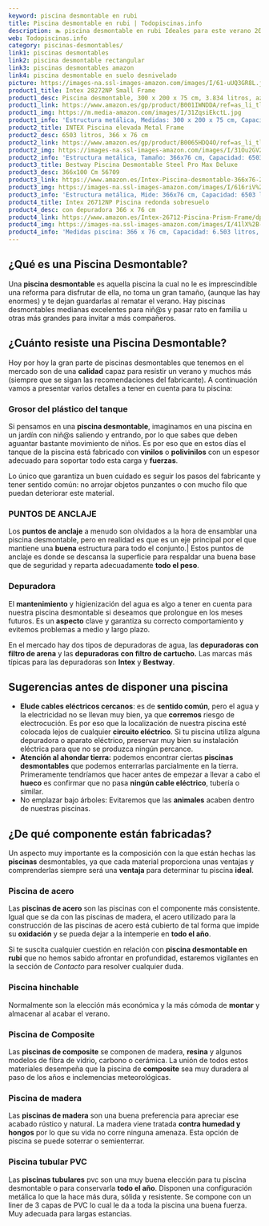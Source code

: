 ```yaml
---
keyword: piscina desmontable en rubi
title: Piscina desmontable en rubi | Todopiscinas.info
description: 🏊 piscina desmontable en rubi Ideales para este verano 2021. Aquí puedes comprar piscina desmontable en rubi y comparar con otras similares. No dejes escapar piscina desmontable en rubi a un precio realmente tentador.
web: Todopiscinas.info
category: piscinas-desmontables/
link1: piscinas desmontables
link2: piscina desmontable rectangular
link3: piscinas desmontables amazon
link4: piscina desmontable en suelo desnivelado
picture: https://images-na.ssl-images-amazon.com/images/I/61-uUQ3GR8L.jpg
product1_title: Intex 28272NP Small Frame
product1_desc: Piscina desmontable, 300 x 200 x 75 cm, 3.834 litros, azul
product1_link: https://www.amazon.es/gp/product/B001IWNDDA/ref=as_li_tl?ie=UTF8&camp=3638&creative=24630&creativeASIN=B001IWNDDA&linkCode=as2&tag=todopiscinas0e-21&linkId=25b9d647487c889cb6ef56ed63f50ca1
product1_img: https://m.media-amazon.com/images/I/31ZqsiEkctL.jpg
product1_info: 'Estructura metálica, Medidas: 300 x 200 x 75 cm, Capacidad: 3.834 litros, Para 6 personas (+ 6 años), Fácil montaje, Forma rectangular'
product2_title: INTEX Piscina elevada Metal Frame
product2_desc: 6503 litros, 366 x 76 cm
product2_link: https://www.amazon.es/gp/product/B0065HDQ4O/ref=as_li_tl?ie=UTF8&camp=3638&creative=24630&creativeASIN=B0065HDQ4O&linkCode=as2&tag=todopiscinas0e-21&linkId=ed2430e3ba564d3527ee103df33ed7b3
product2_img: https://images-na.ssl-images-amazon.com/images/I/31Ou2GV2SAL.jpg
product2_info: 'Estructura metálica, Tamaño: 366x76 cm, Capacidad: 6503 litros, Forma circular, De 4 a 7 personas (+6 años)'
product3_title: Bestway Piscina Desmontable Steel Pro Max Deluxe
product3_desc: 366x100 Cm 56709
product3_link: https://www.amazon.es/Intex-Piscina-desmontable-366x76-28210NP/dp/B0065HDQ4O?__mk_es_ES=%C3%85M%C3%85%C5%BD%C3%95%C3%91&crid=25UQGV9HG2INI&dchild=1&keywords=piscinas+desmontables&qid=1615854176&sprefix=piscinas+dem%2Caps%2C201&sr=8-5&linkCode=ll1&tag=todopiscinas0e-21&linkId=34f200977c6cbaab1f3f4d9ac0e64755&language=es_ES&ref_=as_li_ss_tl
product3_img: https://images-na.ssl-images-amazon.com/images/I/616riV%2BiY3L.jpg
product3_info: 'Estructura metálica, Mide: 366x76 cm, Capacidad: 6503 litros, De 4 a 7 personas mayores de 6 años, Forma circular, Tecnología Super-Tough'
product4_title: Intex 26712NP Piscina redonda sobresuelo
product4_desc: con depuradora 366 x 76 cm
product4_link: https://www.amazon.es/Intex-26712-Piscina-Prism-Frame/dp/B07FB823GL?__mk_es_ES=%C3%85M%C3%85%C5%BD%C3%95%C3%91&dchild=1&keywords=piscinas+desmontables+con+depuradora&qid=1615936418&sr=8-5&linkCode=ll1&tag=todopiscinas0e-21&linkId=d98699de7830cd471766fa1daa36de34&language=es_ES&ref_=as_li_ss_tl
product4_img: https://images-na.ssl-images-amazon.com/images/I/41lX%2B-YpibL.jpg
product4_info: 'Medidas piscina: 366 x 76 cm, Capacidad: 6.503 litros, Incluye depuradora de cartucha A, Lona resistente triple capa'
---
```



<brand-panel :title=product1_title :desc=product1_desc :img=product1_img :link=product1_link></brand-panel>

<stats-list :link1=link1 :link2=link2 :link3=link3 :link4=link4 :category=category></stats-list>
## ¿Qué es una Piscina Desmontable?

Una **piscina desmontable** es aquella piscina la cual no le es imprescindible una reforma para disfrutar de ella, no toma un gran tamaño, (aunque las hay enormes) y te dejan guardarlas al rematar el verano. Hay piscinas desmontables medianas excelentes para niñ@s y pasar rato en familia u otras más grandes para invitar a más compañeros.


## ¿Cuánto resiste una Piscina Desmontable?

Hoy por hoy la gran parte de piscinas desmontables que tenemos en el mercado son de una **calidad** capaz para resistir un verano y muchos más (siempre que se sigan las recomendaciones del fabricante). A continuación vamos a presentar varios detalles a tener en cuenta para tu piscina:


### Grosor del plástico del tanque

Si pensamos en una **piscina desmontable**, imaginamos en una piscina en un jardín con niñ@s saliendo y entrando, por lo que sabes que deben aguantar bastante movimiento de niños. Es por eso que en estos días el tanque de la piscina está fabricado con **vinilos** o **polivinilos** con un espesor adecuado para soportar todo esta carga y **fuerzas**.

Lo único que garantiza un	 buen cuidado es seguir los pasos del fabricante y tener sentido común: no arrojar objetos punzantes o con mucho filo que puedan deteriorar este material.


### PUNTOS DE ANCLAJE

Los **puntos de anclaje** a menudo son olvidados a la hora de ensamblar una piscina desmontable, pero en realidad es que es un eje principal por el que mantiene una **buena** estructura para todo el conjunto.| Estos puntos de anclaje es donde se descansa la superficie para respaldar una buena base que de seguridad y reparta adecuadamente **todo el peso**.


### Depuradora

El **mantenimiento** y higienización del agua es algo a tener en cuenta para nuestra piscina desmontable si deseamos que prolongue en los meses futuros. Es un **aspecto** clave y garantiza su correcto comportamiento y evitemos problemas a medio y largo plazo.

En el mercado hay dos tipos de depuradoras de agua, las **depuradoras con filtro de arena** y  las **depuradoras** **con filtro de cartucho.** Las marcas más típicas para las depuradoras son **Intex** y **Bestway**.


## Sugerencias antes de disponer una piscina



*   **Elude cables eléctricos cercanos**: es de **sentido común**, pero el agua y la electricidad no se llevan muy bien, ya que **corremos** riesgo de electrocución. Es por eso que la localización de nuestra piscina esté colocada lejos de cualquier **circuito eléctrico**. Si tu piscina utiliza alguna depuradora o aparato eléctrico, preservar muy bien su instalación eléctrica para que no se produzca ningún percance.
*   **Atención al ahondar tierra:** podemos encontrar ciertas **piscinas desmontables** que podemos enterrarlas parcialmente en la tierra. Primeramente tendríamos que hacer antes de empezar a llevar a cabo el **hueco** es confirmar que no pasa **ningún cable eléctrico**, tubería o similar.
*   No emplazar bajo árboles: Evitaremos que las **animales** acaben dentro de nuestras piscinas.

<external-banner></external-banner>



## ¿De qué componente están fabricadas?

Un aspecto muy importante es la composición con la que están hechas las **piscinas** desmontables, ya que cada material proporciona unas ventajas y comprenderlas siempre será una **ventaja** para determinar tu piscina **ideal**.


### Piscina de acero

Las **piscinas de acero** son las piscinas con el componente más consistente. Igual que se da con las piscinas de madera, el acero utilizado para la construcción de las piscinas de acero está cubierto de tal forma que impide su **oxidación** y se pueda dejar a la intemperie en **todo el año**.

Si te suscita cualquier cuestión en relación con **piscina desmontable en rubi** que no hemos sabido afrontar en profundidad, estaremos vigilantes en la sección de _Contacto_ para resolver cualquier duda.


### Piscina hinchable

Normalmente son la elección más económica y la más cómoda de **montar** y almacenar al acabar el verano.


### Piscina de Composite

Las **piscinas de composite** se componen de madera, **resina** y algunos modelos de fibra de vidrio, carbono o cerámica. La unión de todos estos materiales desempeña que la piscina de **composite** sea muy duradera al paso de los años e inclemencias meteorológicas.


### Piscina de madera

Las **piscinas de madera** son una buena preferencia para apreciar ese acabado rústico y natural. La madera viene tratada **contra humedad y hongos** por lo que su vida no corre ninguna amenaza. Esta opción de piscina se puede soterrar o semienterrar.


### Piscina tubular PVC

Las **piscinas tubulares** pvc son una muy buena elección para tu piscina desmontable o para conservarla **todo el año**. Disponen una configuración metálica lo que la hace más dura, sólida y resistente. Se compone con un liner de 3 capas de PVC lo cual le da a toda la piscina una buena fuerza. Muy adecuada para largas estancias.